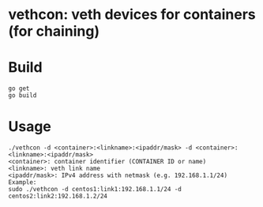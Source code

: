 # vethcon: veth devices for containers (for chaining)

# Build
    go get
	go build

# Usage

    ./vethcon -d <container>:<linkname>:<ipaddr/mask> -d <container>:<linkname>:<ipaddr/mask>
    <container>: container identifier (CONTAINER ID or name)
	<linkname>: veth link name
	<ipaddr/mask>: IPv4 address with netmask (e.g. 192.168.1.1/24)
	Example:
	sudo ./vethcon -d centos1:link1:192.168.1.1/24 -d centos2:link2:192.168.1.2/24
